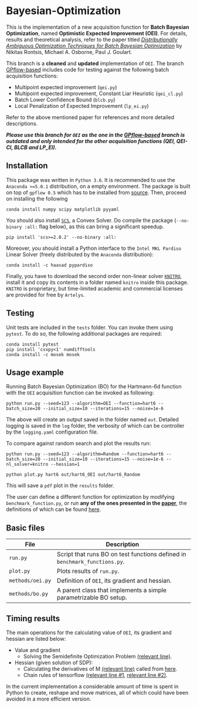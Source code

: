 # Bayesian-Optimization
This is the implementation of a new acquisition function for **Batch Bayesian Optimization**, named **Optimistic Expected Improvement (OEI)**. For details, results and theoretical analysis, refer to the paper titled [*Distributionally Ambiguous Optimization Techniques for Batch Bayesian Optimization*](https://arxiv.org/abs/1707.04191) by Nikitas Rontsis, Michael A.  Osborne, Paul J. Goulart.

This branch is a **cleaned** and **updated** implementation of `OEI`. The branch  [GPflow-based](https://github.com/oxfordcontrol/Bayesian-Optimization/tree/GPflow-based) includes code for testing against the following batch acquisition functions:
* Multipoint expected improvement (`qei.py`)
* Multipoint expected improvement, Constant Liar Heuristic (`qei_cl.py`)
* Batch Lower Confidence Bound (`blcb.py`)
* Local Penalization of Expected Improvement (`lp_ei.py`)

Refer to the above mentioned paper for references and more detailed descriptions.

***Please use this branch for `OEI` as the one in the [GPflow-based](https://github.com/oxfordcontrol/Bayesian-Optimization/tree/GPflow-based) branch is outdated and only intended for the other acquisition functions (QEI, QEI-Cl, BLCB and LP_EI).***

## Installation
This package was written in `Python 3.6`. It is recommended to use the `Anaconda >=5.0.1` distribution, on a empty environment. The package is built on top of `gpflow 0.5` which has to be installed from [source]( https://github.com/GPflow/GPflow/releases/tag/0.5.0).
Then, proceed on installing the following
```
conda install numpy scipy matplotlib pyyaml
```
You should also install [`SCS`](https://github.com/cvxgrp/scs), a Convex Solver. Do compile the package (`--no-binary :all:` flag below), as this can bring a significant speedup.
```
pip install 'scs>=2.0.2' --no-binary :all:
```
Moreover, you should install a Python interface to the `Intel MKL Pardiso` Linear Solver (freely distributed by the `Anaconda` distribution):
```
conda install -c haasad pypardiso
```
Finally, you have to download the second order non-linear solver [`KNITRO`](https://www.artelys.com/en/optimization-tools/knitro), install it and copy its contents in a folder named `knitro` inside this package. `KNITRO` is proprietary, but time-limited academic and commercial licenses are provided for free by `Artelys`.

## Testing
Unit tests are included in the `tests` folder. You can invoke them using `pytest`. To do so, the following additional packages are required:
```
conda install pytest
pip install 'cvxpy<1' numdifftools
conda install -c mosek mosek
```

## Usage example
Running Batch Bayesian Optimization (BO) for the Hartmann-6d function with the `OEI` acquisition function can be invoked as following:
```
python run.py --seed=123 --algorithm=OEI --function=hart6 --batch_size=20 --initial_size=10 --iterations=15 --noise=1e-6
```
The above will create an output saved in the folder named `out`. Detailed logging is saved in the `log` folder, the verbosity of which can be controller by the `logging.yaml` configuration file.

To compare against random search and plot the results run:
```
python run.py --seed=123 --algorithm=Random --function=hart6 --batch_size=20 --initial_size=10 --iterations=15 --noise=1e-6 --nl_solver=knitro --hessian=1

python plot.py hart6 out/hart6_OEI out/hart6_Random 
```
This will save a `pdf` plot in the `results` folder.

The user can define a different function for optimization by modifying `benchmark_function.py`, or run **any of the ones presented in the [paper](https://arxiv.org/abs/1707.04191)**, the definitions of which can be found [here](https://github.com/oxfordcontrol/Bayesian-Optimization/blob/GPflow-based/test_functions/benchmark_functions.py).

## Basic files

|  File            | Description                                                      |
|----------------|-----------------------------------------------------------------|
| `run.py`         | Script that runs BO on test functions defined in `benchmark_functions.py`.               |
| `plot.py`        | Plots results of `run.py`.                                       |
| `methods/oei.py` | Definition of `OEI`, its gradient and hessian.                   |
| `methods/bo.py`  | A parent class that implements a simple parametrizable BO setup. |

## Timing results
The main operations for the calculating value of `OEI`, its gradient and hessian are listed below:
* Value and gradient
    * Solving the Semidefinite Optimization Problem [(relevant line)](https://github.com/oxfordcontrol/Bayesian-Optimization/blob/master/methods/sdp.py#L49-L50).
* Hessian (given solution of SDP): 
    * Calculating the derivatives of M [(relevant line)](https://github.com/oxfordcontrol/Bayesian-Optimization/blob/master/methods/sdp.py#L177) called from [here](https://github.com/oxfordcontrol/Bayesian-Optimization/blob/master/methods/oei.py#L57).
    * Chain rules of tensorflow [(relevant line #1](https://github.com/oxfordcontrol/Bayesian-Optimization/blob/master/methods/oei.py#L56), [relevant line #2)](https://github.com/oxfordcontrol/Bayesian-Optimization/blob/master/methods/oei.py#L60).

In the current implementation a considerable amount of time is spent in Python to create, reshape and move matrices, all of which could have been avoided in a more efficient version.
